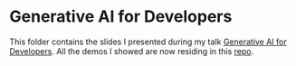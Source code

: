 # Generative AI for Developers

This folder contains the slides I presented during my talk [Generative AI for Developers](https://www.meetup.com/microsoft-reactor-sydney/events/293986088/). All the demos I showed are now residing in this [repo](https://github.com/arafattehsin/generative-ai).
